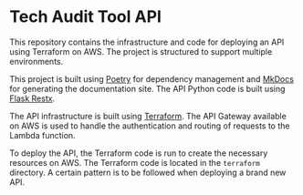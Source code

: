 # Tech Audit Tool API
This repository contains the infrastructure and 
code for deploying an API using Terraform on AWS.
The project is structured to support multiple environments.

This project is built using [Poetry](https://python-poetry.org/) for dependency management and [MkDocs](https://www.mkdocs.org/) for generating the documentation site.
The API Python code is built using [Flask Restx](https://flask-restx.readthedocs.io/en/latest/).

The API infrastructure is built using [Terraform](https://www.terraform.io/). The API Gateway available on AWS is used to handle the authentication and routing of requests to the Lambda function.

To deploy the API, the Terraform code is run to create the necessary resources on AWS. The Terraform code is located in the `terraform` directory. A certain pattern is to be followed when deploying a brand new API.


